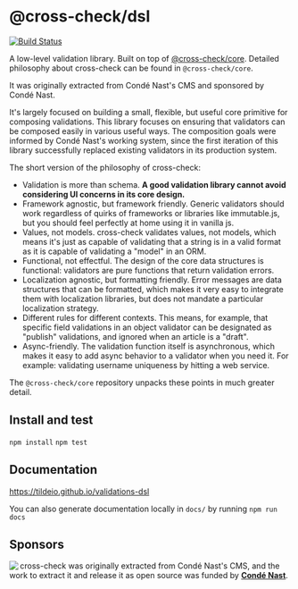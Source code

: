 # @cross-check/dsl

[![Build Status](https://travis-ci.org/cross-check/dsl.svg?branch=master)](https://travis-ci.org/cross-check/dsl)

A low-level validation library. Built on top of [@cross-check/core](https://github.com/tildeio/validations-core). Detailed philosophy about cross-check can be found in `@cross-check/core`.

It was originally extracted from Condé Nast's CMS and sponsored by Condé Nast.

It's largely focused on building a small, flexible, but useful core primitive for composing validations. This library focuses on ensuring that validators can be composed easily in various useful ways. The composition goals were informed by Condé Nast's working system, since the first iteration of this library successfully replaced existing validators in its production system.

The short version of the philosophy of cross-check:

- Validation is more than schema. **A good validation library cannot avoid considering UI concerns in its core design.**
- Framework agnostic, but framework friendly. Generic validators should work regardless of quirks of frameworks or libraries like immutable.js, but you should feel perfectly at home using it in vanilla js.
- Values, not models. cross-check validates values, not models, which means it's just as capable of validating that a string is in a valid format as it is capable of validating a "model" in an ORM.
- Functional, not effectful. The design of the core data structures is functional: validators are pure functions that return validation errors.
- Localization agnostic, but formatting friendly. Error messages are data structures that can be formatted, which makes it very easy to integrate them with localization libraries, but does not mandate a particular localization strategy.
- Different rules for different contexts. This means, for example, that specific field validations in an object validator can be designated as "publish" validations, and ignored when an article is a "draft".
- Async-friendly. The validation function itself is asynchronous, which makes it easy to add async behavior to a validator when you need it. For example: validating username uniqueness by hitting a web service.

The `@cross-check/core` repository unpacks these points in much greater detail.

## Install and test

`npm install`
`npm test`

## Documentation

https://tildeio.github.io/validations-dsl

You can also generate documentation locally in `docs/` by running `npm run docs`

## Sponsors

<img src="https://user-images.githubusercontent.com/56631/32398027-e2027480-c0a9-11e7-9077-c5ecca7bc39c.png" align="left"  />

cross-check was originally extracted from Condé Nast's CMS, and the work to extract it and release it as open source was funded by [**Condé Nast**](http://bit.ly/cn-rn).
